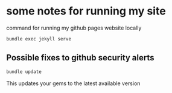 # some notes for running my site
command for running my github pages website locally
``` bash
bundle exec jekyll serve
```

## Possible fixes to github security alerts
``` bash
bundle update
```

This updates your gems to the latest available version
